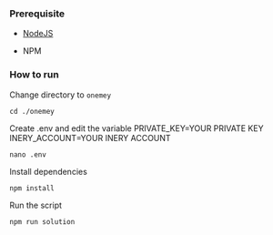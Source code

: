 ### Prerequisite

- [NodeJS](https://nodejs.org/en/)

- NPM



### How to run

Change directory to ```onemey```

```shell
cd ./onemey
```

Create .env and edit the variable
PRIVATE_KEY=YOUR PRIVATE KEY
INERY_ACCOUNT=YOUR INERY ACCOUNT

```shell
nano .env
```

Install dependencies

```shell
npm install
```

Run the script

```
npm run solution
```
